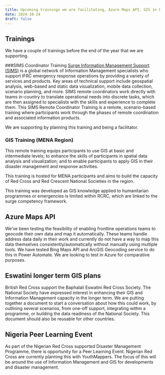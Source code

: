 ```yaml
---
title: Upcoming trainings we are facilitating, Azure Maps API, GIS in Eswatini, and Nigerian Red Cross Peer Learning event with YouthMappers
date: 2024-10-24
draft: false
---
```

## Trainings
We have a couple of trainings before the end of the year that we are supporting. 

###SIMS Coordinator Training
[Surge Information Management Support (SIMS)](https://rcrcsims.org/) is a global network of Information Management specialists who support IFRC emergency response operations by providing a variety of services and products. Key areas of technical support include geospatial analysis, web-based and static data visualization, mobile data collection, scenario planning, and more. SIMS remote coordinators work directly with teams in-country to translate operational needs into discrete tasks, which are then assigned to specialists with the skills and experience to complete them.
This SIMS Remote Coordinator Training is a remote, scenario-based training where participants work through the phases of remote coordination and associated information products. 

We are supporting by planning this training and being a facilitator. 

### GIS Training (MENA Region)

This remote training equips participants to use GIS at basic and intermediate levels; to enhance the skills of participants in spatial data analysis and visualization; and to enable participants to apply GIS in their disaster management and response activities.

This training is hosted for MENA participants and aims to build the capacity of Red Cross and Red Crescent National Societies in the region.

This training was developed as GIS knowledge applied to humanitarian programmes or emergencies is limited within RCRC, which are linked to the surge competency framework.

## Azure Maps API

We’ve been testing the feasibility of enabling frontline operations teams to geocode their own data and map it automatically. These teams handle address data daily in their work and currently do not have a way to map this data themselves consistently/automatically without manually using multiple tools. We have tested Bing Maps API and ArcGIS Geocoding service to do this in Power Automate. We are looking to test in Azure for comparative purposes.

## Eswatini longer term GIS plans

British Red Cross support the Baphalali Eswatini Red Cross Society. The National Society have expressed interest in enhancing their GIS and Information Management capacity in the longer term. We are putting together a document to start a conversation about how this could work, by outlining several scenarios, from one-off support, integrating within a programme, or building the data readiness of the National Society. This document should also be reusable for other countries. 

## Nigeria Peer Learning Event

As part of the Nigerian Red Cross supported Disaster Management Programme, there is opportunity for a Peer Learning Event. Nigerian Red Cross are currently planning this with YouthMappers. The focus of this will be around the use of Information Management and GIS for developments and disaster management. 
